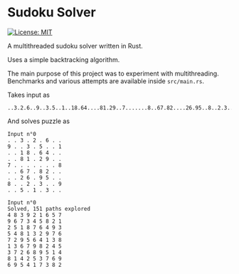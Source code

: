# Sudoku Solver

[![License: MIT](https://img.shields.io/badge/License-MIT-yellow.svg)](https://opensource.org/licenses/MIT)

A multithreaded sudoku solver written in Rust.

Uses a simple backtracking algorithm.

The main purpose of this project was to experiment with multithreading. Benchmarks and various attempts are available inside `src/main.rs`.

Takes input as
```
..3.2.6..9..3.5..1..18.64....81.29..7.......8..67.82....26.95..8..2.3..9..5.1.3..
```

And solves puzzle as
```
Input n°0
. . 3 . 2 . 6 . .
9 . . 3 . 5 . . 1
. . 1 8 . 6 4 . .
. . 8 1 . 2 9 . .
7 . . . . . . . 8
. . 6 7 . 8 2 . .
. . 2 6 . 9 5 . .
8 . . 2 . 3 . . 9
. . 5 . 1 . 3 . .

Input n°0
Solved, 151 paths explored
4 8 3 9 2 1 6 5 7
9 6 7 3 4 5 8 2 1
2 5 1 8 7 6 4 9 3
5 4 8 1 3 2 9 7 6
7 2 9 5 6 4 1 3 8
1 3 6 7 9 8 2 4 5
3 7 2 6 8 9 5 1 4
8 1 4 2 5 3 7 6 9
6 9 5 4 1 7 3 8 2
```
